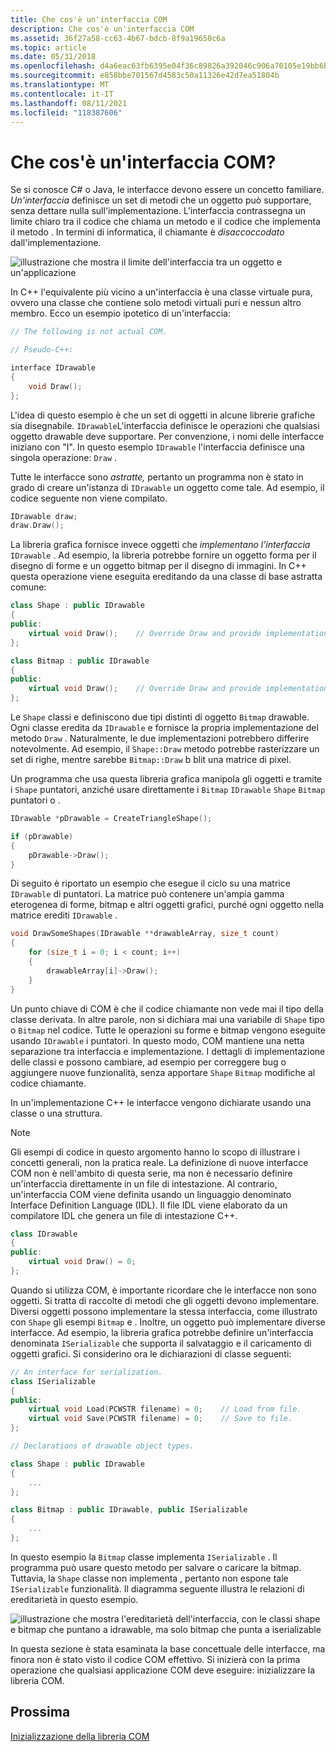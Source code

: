```yaml
---
title: Che cos'è un'interfaccia COM
description: Che cos'è un'interfaccia COM
ms.assetid: 36f27a58-cc63-4b67-bdcb-8f9a19650c6a
ms.topic: article
ms.date: 05/31/2018
ms.openlocfilehash: d4a6eac63fb6395e04f36c89826a392046c906a70105e19bb6b9514975d89197
ms.sourcegitcommit: e858bbe701567d4583c50a11326e42d7ea51804b
ms.translationtype: MT
ms.contentlocale: it-IT
ms.lasthandoff: 08/11/2021
ms.locfileid: "118387606"
---
```

# <a name="what-is-a-com-interface"></a>Che cos'è un'interfaccia COM?

Se si conosce C# o Java, le interfacce devono essere un concetto familiare. *Un'interfaccia* definisce un set di metodi che un oggetto può supportare, senza dettare nulla sull'implementazione. L'interfaccia contrassegna un limite chiaro tra il codice che chiama un metodo e il codice che implementa il metodo . In termini di informatica, il chiamante è *disaccoccodato* dall'implementazione.

![illustrazione che mostra il limite dell'interfaccia tra un oggetto e un'applicazione](images/com01.png)

In C++ l'equivalente più vicino a un'interfaccia è una classe virtuale pura, ovvero una classe che contiene solo metodi virtuali puri e nessun altro membro. Ecco un esempio ipotetico di un'interfaccia:

```C++
// The following is not actual COM.

// Pseudo-C++:

interface IDrawable
{
    void Draw();
};
```

L'idea di questo esempio è che un set di oggetti in alcune librerie grafiche sia disegnabile. `IDrawable`L'interfaccia definisce le operazioni che qualsiasi oggetto drawable deve supportare. Per convenzione, i nomi delle interfacce iniziano con "I". In questo esempio `IDrawable` l'interfaccia definisce una singola operazione: `Draw` .

Tutte le interfacce sono *astratte,* pertanto un programma non è stato in grado di creare un'istanza di `IDrawable` un oggetto come tale. Ad esempio, il codice seguente non viene compilato.

```C++
IDrawable draw;
draw.Draw();
```

La libreria grafica fornisce invece oggetti che *implementano l'interfaccia* `IDrawable` . Ad esempio, la libreria potrebbe fornire un oggetto forma per il disegno di forme e un oggetto bitmap per il disegno di immagini. In C++ questa operazione viene eseguita ereditando da una classe di base astratta comune:

```C++
class Shape : public IDrawable
{
public:
    virtual void Draw();    // Override Draw and provide implementation.
};

class Bitmap : public IDrawable
{
public:
    virtual void Draw();    // Override Draw and provide implementation.
};
```

Le `Shape` classi e definiscono due tipi distinti di oggetto `Bitmap` drawable. Ogni classe eredita da `IDrawable` e fornisce la propria implementazione del metodo `Draw` . Naturalmente, le due implementazioni potrebbero differire notevolmente. Ad esempio, il `Shape::Draw` metodo potrebbe rasterizzare un set di righe, mentre sarebbe `Bitmap::Draw` b blit una matrice di pixel.

Un programma che usa questa libreria grafica manipola gli oggetti e tramite i `Shape` puntatori, anziché usare direttamente i `Bitmap` `IDrawable` `Shape` `Bitmap` puntatori o .

```C++
IDrawable *pDrawable = CreateTriangleShape();

if (pDrawable)
{
    pDrawable->Draw();
}
```

Di seguito è riportato un esempio che esegue il ciclo su una matrice `IDrawable` di puntatori. La matrice può contenere un'ampia gamma eterogenea di forme, bitmap e altri oggetti grafici, purché ogni oggetto nella matrice erediti `IDrawable` .

```C++
void DrawSomeShapes(IDrawable **drawableArray, size_t count)
{
    for (size_t i = 0; i < count; i++)
    {
        drawableArray[i]->Draw();
    }
}
```

Un punto chiave di COM è che il codice chiamante non vede mai il tipo della classe derivata. In altre parole, non si dichiara mai una variabile di `Shape` tipo o `Bitmap` nel codice. Tutte le operazioni su forme e bitmap vengono eseguite usando `IDrawable` i puntatori. In questo modo, COM mantiene una netta separazione tra interfaccia e implementazione. I dettagli di implementazione delle classi e possono cambiare, ad esempio per correggere bug o aggiungere nuove funzionalità, senza apportare `Shape` `Bitmap` modifiche al codice chiamante.

In un'implementazione C++ le interfacce vengono dichiarate usando una classe o una struttura.

> [!Note]  
> Gli esempi di codice in questo argomento hanno lo scopo di illustrare i concetti generali, non la pratica reale. La definizione di nuove interfacce COM non è nell'ambito di questa serie, ma non è necessario definire un'interfaccia direttamente in un file di intestazione. Al contrario, un'interfaccia COM viene definita usando un linguaggio denominato Interface Definition Language (IDL). Il file IDL viene elaborato da un compilatore IDL che genera un file di intestazione C++.

```C++
class IDrawable
{
public:
    virtual void Draw() = 0;
};
```

Quando si utilizza COM, è importante ricordare che le interfacce non sono oggetti. Si tratta di raccolte di metodi che gli oggetti devono implementare. Diversi oggetti possono implementare la stessa interfaccia, come illustrato con `Shape` gli esempi `Bitmap` e . Inoltre, un oggetto può implementare diverse interfacce. Ad esempio, la libreria grafica potrebbe definire un'interfaccia denominata `ISerializable` che supporta il salvataggio e il caricamento di oggetti grafici. Si considerino ora le dichiarazioni di classe seguenti:

```C++
// An interface for serialization.
class ISerializable
{
public:
    virtual void Load(PCWSTR filename) = 0;    // Load from file.
    virtual void Save(PCWSTR filename) = 0;    // Save to file.
};

// Declarations of drawable object types.

class Shape : public IDrawable
{
    ...
};

class Bitmap : public IDrawable, public ISerializable
{
    ...
};
```

In questo esempio la `Bitmap` classe implementa `ISerializable` . Il programma può usare questo metodo per salvare o caricare la bitmap. Tuttavia, la `Shape` classe non implementa , pertanto non espone tale `ISerializable` funzionalità. Il diagramma seguente illustra le relazioni di ereditarietà in questo esempio.

![illustrazione che mostra l'ereditarietà dell'interfaccia, con le classi shape e bitmap che puntano a idrawable, ma solo bitmap che punta a iserializable](images/com02.png)

In questa sezione è stata esaminata la base concettuale delle interfacce, ma finora non è stato visto il codice COM effettivo. Si inizierà con la prima operazione che qualsiasi applicazione COM deve eseguire: inizializzare la libreria COM.

## <a name="next"></a>Prossima

[Inizializzazione della libreria COM](initializing-the-com-library.md)